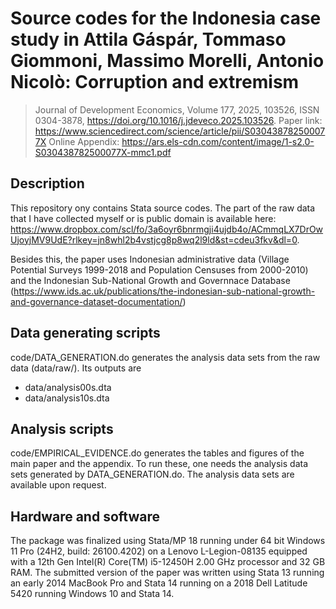 # Source codes for the Indonesia case study in Attila Gáspár, Tommaso Giommoni, Massimo Morelli, Antonio Nicolò: Corruption and extremism

> Journal of Development Economics, Volume 177, 2025, 103526, ISSN 0304-3878,
https://doi.org/10.1016/j.jdeveco.2025.103526.
Paper link:
https://www.sciencedirect.com/science/article/pii/S030438782500077X
Online Appendix:
https://ars.els-cdn.com/content/image/1-s2.0-S030438782500077X-mmc1.pdf


## Description
This repository ony contains Stata source codes. The part of the raw data that I have collected myself or is public domain is available here: https://www.dropbox.com/scl/fo/3a6oyr6bnrmgji4ujdb4o/ACmmqLX7DrOwUjoyjMV9UdE?rlkey=jn8whl2b4vstjcg8p8wq2l9ld&st=cdeu3fkv&dl=0. 

Besides this, the paper uses Indonesian administrative data (Village Potential Surveys 1999-2018 and Population Censuses from 2000-2010) and the Indonesian Sub-National Growth and Governnace Database (https://www.ids.ac.uk/publications/the-indonesian-sub-national-growth-and-governance-dataset-documentation/)


## Data generating scripts
code/DATA_GENERATION.do generates the analysis data sets from the raw data (data/raw/). Its outputs are
- data/analysis00s.dta
- data/analysis10s.dta

## Analysis scripts
code/EMPIRICAL_EVIDENCE.do generates the tables and figures of the main paper and the appendix. To run these, one needs the analysis data sets generated by DATA_GENERATION.do. The analysis data sets are available upon request.

## Hardware and software
The package was finalized using Stata/MP 18 running under 64 bit Windows 11 Pro (24H2, build: 26100.4202) on a Lenovo L-Legion-08135 equipped with a 12th Gen Intel(R) Core(TM) i5-12450H   2.00 GHz processor and 32 GB RAM. The submitted version of the paper was written using Stata 13 running an early 2014 MacBook Pro and Stata 14 running on a 2018 Dell Latitude 5420 running Windows 10 and Stata 14.
